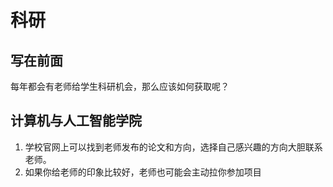 # 科研



## 写在前面

每年都会有老师给学生科研机会，那么应该如何获取呢？



## 计算机与人工智能学院



1. 学校官网上可以找到老师发布的论文和方向，选择自己感兴趣的方向大胆联系老师。
2. 如果你给老师的印象比较好，老师也可能会主动拉你参加项目
